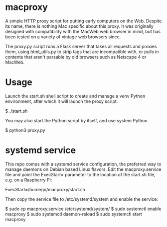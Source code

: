 macproxy
========

A simple HTTP proxy script for putting early computers on the Web. Despite its name, there is nothing Mac specific about this proxy. It was originally designed with compatibility with the MacWeb web browser in mind, but has been tested on a variety of vintage web browsers since.

The proxy.py script runs a Flask server that takes all requests and proxies them, using html_utils.py to strip tags that are incompatible with, or pulls in contents that aren't parsable by old browsers such as Netscape 4 or MacWeb.

Usage
=====
Launch the start.sh shell script to create and manage a venv Python environment, after which it will launch the proxy script.

$ ./start.sh

You may also start the Python script by itself, and use system Python.

$ python3 proxy.py

systemd service
===============
This repo comes with a systemd service configuration, the preferred way to manage daemons on Debian based Linux flavors.
Edit the macproxy.service file and point the ExecStart= parameter to the location of the start.sh file, e.g. on a Raspberry Pi:

ExecStart=/home/pi/macproxy/start.sh

Then copy the service file to /etc/systemd/system and enable the service:

$ sudo cp macproxy.service /etc/systemd/system/
$ sudo systemctl enable macproxy
$ sudo systemctl daemon-reload
$ sudo systemctl start macproxy
